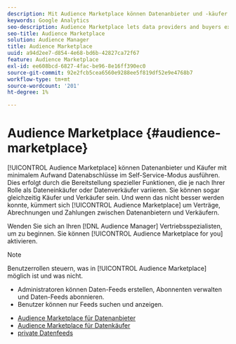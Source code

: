 ```yaml
---
description: Mit Audience Marketplace können Datenanbieter und -käufer Datenabschlüsse im Self-Service-Modus mit minimalem Aufwand ausführen. Dies erfolgt durch die Bereitstellung spezieller Funktionen, die je nach Ihrer Rolle als Dateneinkäufer oder Datenverkäufer variieren. Sie können sogar gleichzeitig Käufer und Verkäufer sein. Und wenn das nicht besser werden kann, kümmert sich Audience Marketplace um Verträge, Abrechnungen und Zahlungen zwischen Datenanbietern und Verkäufern.
keywords: Google Analytics
seo-description: Audience Marketplace lets data providers and buyers execute data deals in a self-service manner with minimum effort. It does this by providing specialized features that vary depending on your role as a data buyer or data seller. In fact, you can even be a buyer and a seller at the same time. And, if this couldn’t get any better, Audience Marketplace takes care of contracts, billing, and payments between data providers and sellers.
seo-title: Audience Marketplace
solution: Audience Manager
title: Audience Marketplace
uuid: a94d2ee7-d854-4e68-bd6b-42827ca72f67
feature: Audience Marketplace
exl-id: ee608bcd-6827-4fac-be96-8e16ff390ec0
source-git-commit: 92e2fcb5cea6560e9288ee5f819df52e9e4768b7
workflow-type: tm+mt
source-wordcount: '201'
ht-degree: 1%

---
```


# Audience Marketplace {#audience-marketplace}

[!UICONTROL Audience Marketplace] können Datenanbieter und Käufer mit minimalem Aufwand Datenabschlüsse im Self-Service-Modus ausführen. Dies erfolgt durch die Bereitstellung spezieller Funktionen, die je nach Ihrer Rolle als Dateneinkäufer oder Datenverkäufer variieren. Sie können sogar gleichzeitig Käufer und Verkäufer sein. Und wenn das nicht besser werden konnte, kümmert sich [!UICONTROL Audience Marketplace] um Verträge, Abrechnungen und Zahlungen zwischen Datenanbietern und Verkäufern.

Wenden Sie sich an Ihren [!DNL Audience Manager] Vertriebsspezialisten, um zu beginnen. Sie können [!UICONTROL Audience Marketplace for you] aktivieren.

>[!NOTE]
>
>Benutzerrollen steuern, was in [!UICONTROL Audience Marketplace] möglich ist und was nicht.
>
> * Administratoren können Daten-Feeds erstellen, Abonnenten verwalten und Daten-Feeds abonnieren.
> * Benutzer können nur Feeds suchen und anzeigen.

* [Audience Marketplace für Datenanbieter](/help/using/features/audience-marketplace/marketplace-data-providers/marketplace-data-providers.md)
* [Audience Marketplace für Datenkäufer](/help/using/features/audience-marketplace/marketplace-data-buyers/marketplace-data-buyers.md)
* [private Datenfeeds](/help/using/features/audience-marketplace/marketplace-private-feeds.md)
